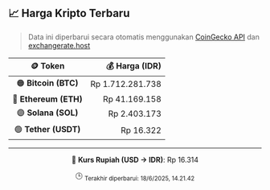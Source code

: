 

<!-- HARGA_KRIPTO -->
## 📈 Harga Kripto Terbaru

> Data ini diperbarui secara otomatis menggunakan [CoinGecko API](https://www.coingecko.com/) dan [exchangerate.host](https://exchangerate.host/)

<div align="center">

| 🪙 Token | 💰 Harga (IDR) |
|:------:|---------------:|
| 🟠 **Bitcoin (BTC)**   | Rp 1.712.281.738 |
| 🔵 **Ethereum (ETH)**  | Rp 41.169.158 |
| 🟣 **Solana (SOL)**    | Rp 2.403.173 |
| 🟢 **Tether (USDT)**   | Rp 16.322 |

---

💱 **Kurs Rupiah (USD → IDR)**: Rp 16.314

🕒 <sub>Terakhir diperbarui: 18/6/2025, 14.21.42</sub>

</div>
<!-- /HARGA_KRIPTO -->